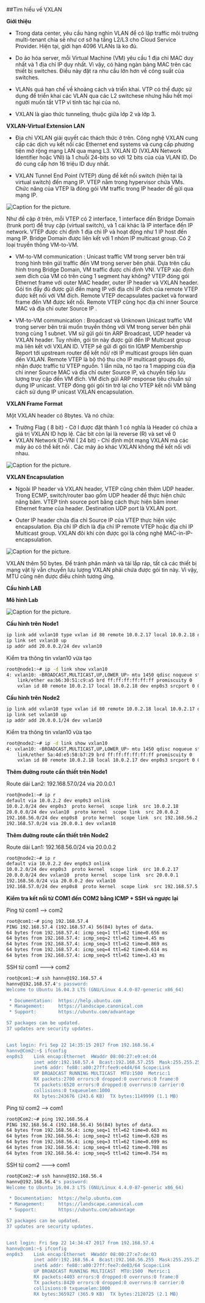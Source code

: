 ##Tìm hiểu về VXLAN

**Giới thiệu**

- Trong data center, yêu cầu hàng nghìn VLAN để cô lập traffic môi trường multi-tenant chia sẻ như cơ sở hạ tầng L2/L3 cho Cloud Service Provider. Hiện tại, giới hạn 4096 VLANs là ko đủ.

- Do ảo hóa server, mỗi Virtual Machine (VM) yêu cầu 1 địa chỉ MAC duy nhất và 1 địa chỉ IP duy nhất. Vì vậy, có hàng ngàn bảng MAC trên các thiết bị switches. Điều này đặt ra nhu cầu lớn hơn về công suất của switches.

- VLANs quá hạn chế về khoảng cách và triển khai. VTP có thể được sử dụng để triển khai các VLAN qua các L2 switchese nhưng hầu hết mọi người muốn tắt VTP vì tính tác hại của nó.

- VXLAN là giao thức tunneling, thuộc giữa lớp 2 và lớp 3.

**VXLAN-Virtual Extension LAN**

- Địa chỉ VXLAN giải quyết các thách thức ở trên. Công nghệ VXLAN cung cấp các dịch vụ kết nối các Ethernet end systems và cung cấp phương tiện mở rộng mạng LAN qua mạng L3. VXLAN ID (VXLAN Network Identifier hoặc VNI) là 1 chuỗi 24-bits so với 12 bits của của VLAN ID. Do đó cung cấp hơn 16 triệu ID duy nhất.

- VXLAN Tunnel End Point (VTEP) dùng để kết nối switch (hiện tại là virtual switch) đến mạng IP. VTEP nằm trong hypervisor chứa VMs. Chức năng của VTEP là đóng gói VM traffic trong IP header để gửi qua mạng IP.

![Caption for the picture.](https://i.imgur.com/lwv3ZtM.png)

Như đề cập ở trên, mỗi VTEP có 2 interface, 1 interface đến Bridge Domain (trunk port) để truy cập (virtual switch), và 1 cái khác là IP interface đến IP network. VTEP được chỉ định 1 địa chỉ IP và hoạt động như 1 IP host đến mạng IP. Bridge Domain được liên kết với 1 nhóm IP multicast group. Có 2 loại truyền thông VM-to-VM.

- VM-to-VM communication : Unicast traffic VM trong server bên trái trong hình trên gửi traffic đến VM trong server bên phải. Dựa trên cấu hình trong Bridge Domain, VM traffic được chỉ định VNI. VTEP xác định xem đích của VM có trên cùng 1 segment hay không? VTEP đóng gói Ethernet frame với outer MAC header, outer IP header và VXLAN header. Gói tin đầy đủ được gửi đến mạng IP với địa chỉ IP đích của remote VTEP được kết nối với VM đích. Remote VTEP decapsulates packet và forward frame đến VM được kết nối. Remote VTEP cũng học địa chỉ inner Source MAC và địa chỉ outer Source IP .

- VM-to-VM communication : Broadcast và Unknown Unicast traffic VM trong server bên trái muốn truyền thông với VM trong server bên phải trong cùng 1 subnet. VM sử gửi gói tin ARP Broadcast, UDP header và VXLAN header. Tuy nhiên, gói tin này được gửi đến IP Multicast group mà liên kết với VXLAN ID. VTEP sẽ gửi đi gói tin IGMP Membership Report tới upstream router để kết nối/ rời IP multicast groups liên quan đến VXLAN. Remote VTEP là bộ thộ thu cho IP multicast groups đó, nhận được traffic từ VTEP nguồn. 1 lần nữa, nó tạo ra 1 mapping của địa chỉ inner Source MAC và địa chỉ outer Source IP, và chuyển tiếp lưu lượng truy cập đến VM đích. VM đích gửi ARP response tiêu chuẩn sử dụng IP unicast. VTEP đóng gói gói tin trở lại cho VTEP kết nối VM bằng cách sử dụng IP unicast VXLAN encapsulation.

**VXLAN Frame Format**

Một VXLAN header có 8bytes. Và nó chứa:

- Trường Flag ( 8 bit) - Cờ I được đặt thành 1 có nghĩa là Header có chứa a giá trị VXLAN ID hợp lệ. Các bit còn lại là reverse (R) và set về 0
- VXLAN Network ID-VNI ( 24 bit) - Chỉ định một mạng VXLAN mà các máy ảo có thể kết nối . Các máy ảo khác VXLAN không thể kết nối với nhau. 

![Caption for the picture.](https://i.imgur.com/CDFrkXm.png)

**VXLAN Encapsulation**

- Ngoài IP header và VXLAN header, VTEP cũng chèn thêm UDP header. Trong ECMP, switch/router bao gồm UDP header để thực hiện chức năng băm. VTEP tính source port bằng cách thực hiện băm inner Ethernet frame của header. Destination UDP port là VXLAN port.

- Outer IP header chứa địa chỉ Source IP của VTEP thực hiện việc encapsulation. Địa chỉ IP đích là địa chỉ IP remote VTEP hoặc địa chỉ IP Multicast group. VXLAN đôi khi còn được gọi là công nghệ MAC-in-IP-encapsulation.

![Caption for the picture.](https://i.imgur.com/z6EHLme.png)

VXLAN thêm 50 bytes. Để tránh phân mảnh và tái lắp ráp, tất cả các thiết bị mạng vật lý vẫn chuyển lưu lượng VXLAN phải chứa được gói tin này. Vì vậy, MTU cũng nên được điều chỉnh tương ứng.

**Cấu hình LAB**

**Mô hình Lab**

![Caption for the picture.](https://i.imgur.com/asFzNEg.png)

**Cấu hình trên Node1**

```sh
ip link add vxlan10 type vxlan id 80 remote 10.0.2.17 local 10.0.2.18 dev enp0s3  dstport 4789
ip link set vxlan10 up
ip addr add 20.0.0.2/24 dev vxlan10
```
Kiểm tra thông tin vxlan10 vừa tạo
```sh
root@node1:~# ip -d link show vxlan10
4: vxlan10: <BROADCAST,MULTICAST,UP,LOWER_UP> mtu 1450 qdisc noqueue state UNKNOWN mode DEFAULT group default qlen 1000
    link/ether ea:b6:30:51:c9:a5 brd ff:ff:ff:ff:ff:ff promiscuity 0 
    vxlan id 80 remote 10.0.2.17 local 10.0.2.18 dev enp0s3 srcport 0 0 dstport 4789 ageing 300 addrgenmode eui64
```
**Cấu hình trên Node2**

```sh
ip link add vxlan10 type vxlan id 80 remote 10.0.2.18 local 10.0.2.17 dev enp0s3  dstport 4789
ip link set vxlan10 up
ip addr add 20.0.0.1/24 dev vxlan10
```
Kiểm tra thông tin vxlan10 vừa tạo
```sh
root@node2:~# ip -d link show vxlan10
4: vxlan10: <BROADCAST,MULTICAST,UP,LOWER_UP> mtu 1450 qdisc noqueue state UNKNOWN mode DEFAULT group default qlen 1000
    link/ether 5a:4d:e5:58:b7:29 brd ff:ff:ff:ff:ff:ff promiscuity 0 
    vxlan id 80 remote 10.0.2.18 local 10.0.2.17 dev enp0s3 srcport 0 0 dstport 4789 ageing 300 addrgenmode eui64
```
**Thêm đường route cần thiết trên Node1**

Route dải Lan2: 192.168.57.0/24 via 20.0.0.1

```sh
root@node1:~# ip r
default via 10.0.2.2 dev enp0s3 onlink 
10.0.2.0/24 dev enp0s3  proto kernel  scope link  src 10.0.2.18 
20.0.0.0/24 dev vxlan10  proto kernel  scope link  src 20.0.0.2 
192.168.56.0/24 dev enp0s8  proto kernel  scope link  src 192.168.56.2 
192.168.57.0/24 via 20.0.0.1 dev vxlan10 
```
**Thêm đường route cần thiết trên Node2**

Route dải Lan1: 192.168.56.0/24 via 20.0.0.2
```sh
root@node2:~# ip r
default via 10.0.2.2 dev enp0s3 onlink 
10.0.2.0/24 dev enp0s3  proto kernel  scope link  src 10.0.2.17 
20.0.0.0/24 dev vxlan10  proto kernel  scope link  src 20.0.0.1 
192.168.56.0/24 via 20.0.0.2 dev vxlan10 
192.168.57.0/24 dev enp0s8  proto kernel  scope link  src 192.168.57.5 
```
**Kiểm tra kết nối từ COM1 đến COM2 bằng ICMP + SSH và ngược lại**

Ping từ com1 --> com2
```sh
root@com1:~# ping 192.168.57.4
PING 192.168.57.4 (192.168.57.4) 56(84) bytes of data.
64 bytes from 192.168.57.4: icmp_seq=1 ttl=62 time=0.656 ms
64 bytes from 192.168.57.4: icmp_seq=2 ttl=62 time=4.45 ms
64 bytes from 192.168.57.4: icmp_seq=3 ttl=62 time=0.869 ms
64 bytes from 192.168.57.4: icmp_seq=4 ttl=62 time=0.614 ms
64 bytes from 192.168.57.4: icmp_seq=5 ttl=62 time=1.43 ms
```

SSH từ com1 ---> com2

```sh
root@com1:~# ssh hannv@192.168.57.4
hannv@192.168.57.4's password: 
Welcome to Ubuntu 16.04.3 LTS (GNU/Linux 4.4.0-87-generic x86_64)

 * Documentation:  https://help.ubuntu.com
 * Management:     https://landscape.canonical.com
 * Support:        https://ubuntu.com/advantage

57 packages can be updated.
37 updates are security updates.


Last login: Fri Sep 22 14:35:15 2017 from 192.168.56.4
hannv@Com2:~$ ifconfig 
enp0s3    Link encap:Ethernet  HWaddr 08:00:27:e9:e4:d4  
          inet addr:192.168.57.4  Bcast:192.168.57.255  Mask:255.255.255.0
          inet6 addr: fe80::a00:27ff:fee9:e4d4/64 Scope:Link
          UP BROADCAST RUNNING MULTICAST  MTU:1500  Metric:1
          RX packets:2700 errors:0 dropped:0 overruns:0 frame:0
          TX packets:6520 errors:0 dropped:0 overruns:0 carrier:0
          collisions:0 txqueuelen:1000 
          RX bytes:243676 (243.6 KB)  TX bytes:1149999 (1.1 MB)
```

Ping từ com2 --> com1
```sh
root@Com2:~# ping 192.168.56.4
PING 192.168.56.4 (192.168.56.4) 56(84) bytes of data.
64 bytes from 192.168.56.4: icmp_seq=1 ttl=62 time=0.663 ms
64 bytes from 192.168.56.4: icmp_seq=2 ttl=62 time=0.628 ms
64 bytes from 192.168.56.4: icmp_seq=3 ttl=62 time=0.699 ms
64 bytes from 192.168.56.4: icmp_seq=4 ttl=62 time=0.708 ms
64 bytes from 192.168.56.4: icmp_seq=5 ttl=62 time=0.754 ms
```

SSH từ com2 ---> com1
```sh
root@Com2:~# ssh hannv@192.168.56.4
hannv@192.168.56.4's password: 
Welcome to Ubuntu 16.04.3 LTS (GNU/Linux 4.4.0-87-generic x86_64)

 * Documentation:  https://help.ubuntu.com
 * Management:     https://landscape.canonical.com
 * Support:        https://ubuntu.com/advantage

57 packages can be updated.
37 updates are security updates.


Last login: Fri Sep 22 14:34:47 2017 from 192.168.57.4
hannv@com1:~$ ifconfig 
enp0s3    Link encap:Ethernet  HWaddr 08:00:27:e7:de:03  
          inet addr:192.168.56.4  Bcast:192.168.56.255  Mask:255.255.255.0
          inet6 addr: fe80::a00:27ff:fee7:de03/64 Scope:Link
          UP BROADCAST RUNNING MULTICAST  MTU:1500  Metric:1
          RX packets:4403 errors:0 dropped:0 overruns:0 frame:0
          TX packets:8420 errors:0 dropped:0 overruns:0 carrier:0
          collisions:0 txqueuelen:1000 
          RX bytes:365927 (365.9 KB)  TX bytes:2120725 (2.1 MB)
```










